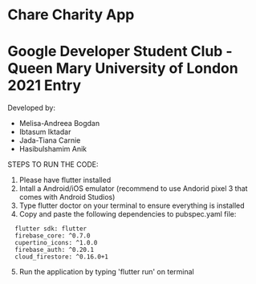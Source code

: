 # Chare Charity App
# Google Developer Student Club - Queen Mary University of London 2021 Entry


Developed by: 
 - Melisa-Andreea Bogdan
 - Ibtasum Iktadar
 - Jada-Tiana Carnie
 - Hasibulshamim Anik




STEPS TO RUN THE CODE:
1. Please have flutter installed
2. Intall a Android/iOS emulator (recommend to use Andorid pixel 3 that comes with Android Studios)
3. Type flutter doctor on your terminal to ensure everything is installed
4. Copy and paste the following dependencies to pubspec.yaml file: 
  
```
  flutter sdk: flutter
  firebase_core: ^0.7.0
  cupertino_icons: ^1.0.0
  firebase_auth: ^0.20.1
  cloud_firestore: ^0.16.0+1
```
5. Run the application by typing 'flutter run' on terminal
